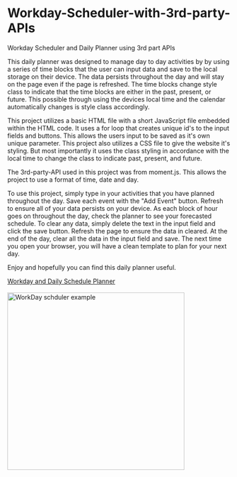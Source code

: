 # Workday-Scheduler-with-3rd-party-APIs

Workday Scheduler and Daily Planner using 3rd part APIs



This daily planner was designed to manage day to day activities by by using a series of time blocks that the user can 
input data and save to the local storage on their device. The data persists throughout the day and will stay on the page
even if the page is refreshed. The time blocks change style class to indicate that the time blocks are either in the past,
present, or future. This possible through using the devices local time and the calendar automatically changes is style class
accordingly.

This project utilizes a basic HTML file with a short JavaScript file embedded within the HTML code. It uses a for loop that creates
unique id's to the input fields and buttons. This allows the users input to be saved as it's own unique parameter. This project also utilizes
a CSS file to give the website it's styling. But most importantly it uses the class styling in accordance with the local time to change the class
to indicate past, present, and future.

The 3rd-party-API used in this project was from moment.js. This allows the project to use a format of time, date and day.

To use this project, simply type in your activities that you have planned throughout the day. Save each event with the "Add Event" button. Refresh to
ensure all of your data persists on your device. As each block of hour goes on throughout the day, check the planner to see your forecasted schedule.
To clear any data, simply delete the text in the input field and click the save button. Refresh the page to ensure the data in cleared. At the end of the day, clear
all the data in the input field and save. The next time you open your browser, you will have a clean template to plan for your next day.

Enjoy and hopefully you can find this daily planner useful.

<a href="https://audijej.github.io/Workday-Scheduler-with-3rd-party-APIs/">Workday and Daily Schedule Planner</a>
<br>
<br>
<img src =".photos/Work-Day-Scheduler.mp4" alt="WorkDay schduler example" width="400px" height="400px"> 